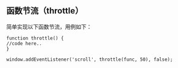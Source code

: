 ## 函数节流（throttle）

简单实现以下函数节流，用例如下：

```
function throttle() {
//code here..
}

window.addEventListener('scroll', throttle(func, 50), false);
```